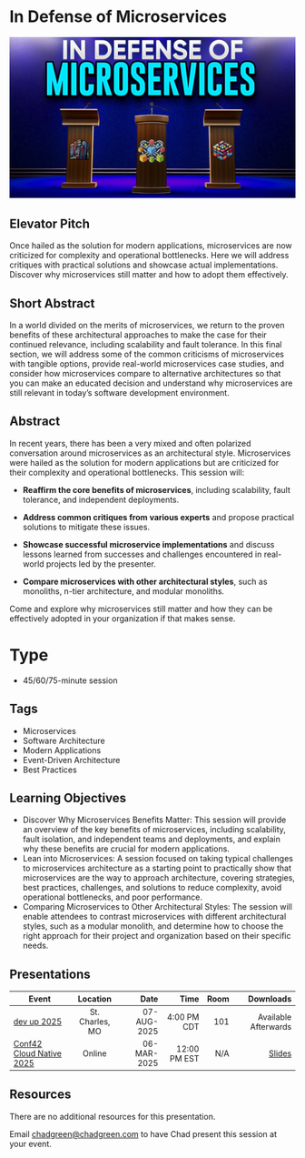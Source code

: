 # In Defense of Microservices
![In Defense of Microservices](Thumbnail.jpg)

## Elevator Pitch
Once hailed as the solution for modern applications, microservices are now criticized for complexity and operational bottlenecks. Here we will address critiques with practical solutions and showcase actual implementations. Discover why microservices still matter and how to adopt them effectively.

## Short Abstract
In a world divided on the merits of microservices, we return to the proven benefits of these architectural approaches to make the case for their continued relevance, including scalability and fault tolerance. In this final section, we will address some of the common criticisms of microservices with tangible options, provide real-world microservices case studies, and consider how microservices compare to alternative architectures so that you can make an educated decision and understand why microservices are still relevant in today’s software development environment.

## Abstract
In recent years, there has been a very mixed and often polarized conversation around microservices as an architectural style. Microservices were hailed as the solution for modern applications but are criticized for their complexity and operational bottlenecks. This session will:

- **Reaffirm the core benefits of microservices**, including scalability, fault tolerance, and independent deployments.

- **Address common critiques from various experts** and propose practical solutions to mitigate these issues.

- **Showcase successful microservice implementations** and discuss lessons learned from successes and challenges encountered in real-world projects led by the presenter.

- **Compare microservices with other architectural styles**, such as monoliths, n-tier architecture, and modular monoliths.

Come and explore why microservices still matter and how they can be effectively adopted in your organization if that makes sense.

# Type
- 45/60/75-minute session

## Tags
- Microservices
- Software Architecture
- Modern Applications
- Event-Driven Architecture
- Best Practices

## Learning Objectives
- Discover Why Microservices Benefits Matter: This session will provide an overview of the key benefits of microservices, including scalability, fault isolation, and independent teams and deployments, and explain why these benefits are crucial for modern applications.
- Lean into Microservices: A session focused on taking typical challenges to microservices architecture as a starting point to practically show that microservices are the way to approach architecture, covering strategies, best practices, challenges, and solutions to reduce complexity, avoid operational bottlenecks, and poor performance.
- Comparing Microservices to Other Architectural Styles: The session will enable attendees to contrast microservices with different architectural styles, such as a modular monolith, and determine how to choose the right approach for their project and organization based on their specific needs.
## Presentations

| Event | Location | Date | Time | Room | Downloads |
|-------|:--------:|-----:|-----:|-----:|----------:|
| [dev up 2025](https://devupconf.org/) | St. Charles, MO | 07-AUG-2025 | 4:00 PM CDT | 101 | Available Afterwards |
| [Conf42 Cloud Native 2025](https://www.conf42.com/Cloud_Native_2025_Chad_Green_microservices_architecture_defense) | Online | 06-MAR-2025 | 12:00 PM EST | N/A | [Slides](EventMaterials/InDefenseOfMicroservices-Conf42.pdf) |

## Resources
There are no additional resources for this presentation.

Email [chadgreen@chadgreen.com](mailto:chadgreen@chadgreen.com?subject=Presentation%20Request:%20Presentation%20Title) to have Chad present this session at your event.

